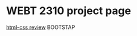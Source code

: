 # WEBT 2310 project page

<a href="html-css review/index.html"> html-css review</a>
<a herf="bootstrap/index.html"> BOOTSTAP</a>